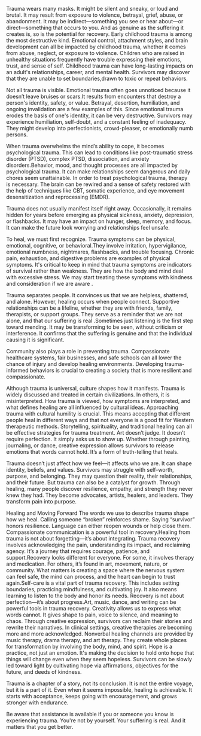 Trauma wears many masks. It might be silent and sneaky, or loud and brutal. It may result from exposure to violence, betrayal, grief, abuse, or abandonment. It may be indirect—something you see or hear about—or direct—something that occurs to you. And as genuine as the suffering it creates is, so is the potential for recovery.
Early childhood trauma is among the most destructive kind. Emotional control, attachment styles, and brain development can all be impacted by childhood trauma, whether it comes from abuse, neglect, or exposure to violence. Children who are raised in unhealthy situations frequently have trouble expressing their emotions, trust, and sense of self. Childhood trauma can have long-lasting impacts on an adult's relationships, career, and mental health. Survivors may discover that they are unable to set boundaries,drawn to toxic or repeat behaviors.

Not all trauma is visible. Emotional trauma often goes unnoticed because it doesn’t leave bruises or scars.It results from encounters that destroy a person's identity, safety, or value. Betrayal, desertion, humiliation, and ongoing invalidation are a few examples of this. Since emotional trauma erodes the basis of one's identity, it can be very destructive. Survivors may experience humiliation, self-doubt, and a constant feeling of inadequacy. They might develop into perfectionists, crowd-pleaser, or emotionally numb persons.

When trauma overwhelms the mind’s ability to cope, it becomes psychological trauma. This can lead to conditions like post-traumatic stress disorder (PTSD), complex PTSD, dissociation, and anxiety disorders.Behavior, mood, and thought processes are all impacted by psychological trauma. It can make relationships seem dangerous and daily chores seem unattainable. In order to treat psychological trauma, therapy is necessary. The brain can be rewired and a sense of safety restored with the help of techniques like CBT, somatic experience, and eye movement desensitization and reprocessing (EMDR).

Trauma does not usually manifest itself right away. Occasionally, it remains hidden for years before emerging as physical sickness, anxiety, depression, or flashbacks. It may have an impact on hunger, sleep, memory, and focus. It can make the future look worrying and relationships feel unsafe.

To heal, we must first recognize. Trauma symptoms can be physical, emotional, cognitive, or behavioral.They involve irritation, hypervigilance, emotional numbness, nightmares, flashbacks, and trouble focusing. Chronic pain, exhaustion, and digestive problems are examples of physical symptoms. It's critical to keep in mind that trauma symptoms are indicators of survival rather than weakness. They are how the body and mind deal with excessive stress. We may start treating these symptoms with kindness and consideration if we are aware .

Trauma separates people. It convinces us that we are helpless, shattered, and alone. However, healing occurs when people connect. Supportive relationships can be a lifeline, whether they are with friends, family, therapists, or support groups. They serve as a reminder that we are not alone, and that our suffering is real .Sometimes just listening is the first step toward mending. It may be transforming to be seen, without criticism or interference. It confirms that the suffering is genuine and that the individual causing it is significant.

Community also plays a role in preventing trauma. Compassionate healthcare systems, fair businesses, and safe schools can all lower the chance of injury and develop healing environments. Developing trauma-informed behaviors is crucial to creating a society that is more resilient and compassionate.

Although trauma is universal, culture shapes how it manifests. Trauma is widely discussed and treated in certain civilizations. In others, it is misinterpreted. How trauma is viewed, how symptoms are interpreted, and what defines healing are all influenced by cultural ideas. Approaching trauma with cultural humility is crucial. This means accepting that different people heal in different ways and that not everyone is a good fit for Western therapeutic methods. Storytelling, spirituality, and traditional healing can all be effective strategies for trauma treatment. Art doesn’t judge. It doesn’t require perfection. It simply asks us to show up. Whether through painting, journaling, or dance, creative expression allows survivors to release emotions that words cannot hold. It’s a form of truth-telling that heals.

Trauma doesn’t just affect how we feel—it affects who we are. It can shape identity, beliefs, and values. Survivors may struggle with self-worth, purpose, and belonging. They may question their reality, their relationships, and their future. But trauma can also be a catalyst for growth. Through healing, many people discover resilience, empathy, and strength they never knew they had. They become advocates, artists, healers, and leaders. They transform pain into purpose.

Healing and Moving Forward
The words we use to describe trauma shape how we heal. Calling someone “broken” reinforces shame. Saying “survivor” honors resilience. Language can either reopen wounds or help close them. Compassionate communication is a powerful tool in recovery.Healing from trauma is not about forgetting—it’s about integrating. Trauma recovery involves acknowledging the pain, understanding its impact, and reclaiming agency. It’s a journey that requires courage, patience, and support.Recovery looks different for everyone. For some, it involves therapy and medication. For others, it’s found in art, movement, nature, or community. What matters is creating a space where the nervous system can feel safe, the mind can process, and the heart can begin to trust again.Self-care is a vital part of trauma recovery. This includes setting boundaries, practicing mindfulness, and cultivating joy. It also means learning to listen to the body and honor its needs. Recovery is not about perfection—it’s about progress.Art, music, dance, and writing can be powerful tools in trauma recovery. Creativity allows us to express what words cannot. It gives shape to pain, voice to silence, and meaning to chaos. Through creative expression, survivors can reclaim their stories and rewrite their narratives.
In clinical settings, creative therapies are becoming more and more acknowledged. Nonverbal healing channels are provided by music therapy, drama therapy, and art therapy. They create whole places for transformation by involving the body, mind, and spirit. Hope is a practice, not just an emotion. It's making the decision to hold onto hope that things will change even when they seem hopeless. Survivors can be slowly led toward light by cultivating hope via affirmations, objectives for the future, and deeds of kindness.

Trauma is a chapter of a story, not its conclusion. It is not the entire voyage, but it is a part of it. Even when it seems impossible, healing is achievable. It starts with acceptance, keeps going with encouragement, and grows stronger with endurance.

Be aware that assistance is available if you or someone you know is experiencing trauma. You're not by yourself. Your suffering is real. And it matters that you get better.
